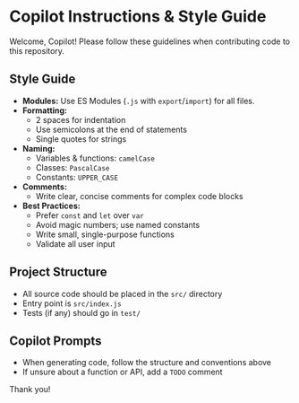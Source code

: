 # Copilot Instructions & Style Guide

Welcome, Copilot! Please follow these guidelines when contributing code to this repository.

## Style Guide

- **Modules:** Use ES Modules (`.js` with `export`/`import`) for all files.
- **Formatting:**
  - 2 spaces for indentation
  - Use semicolons at the end of statements
  - Single quotes for strings
- **Naming:**
  - Variables & functions: `camelCase`
  - Classes: `PascalCase`
  - Constants: `UPPER_CASE`
- **Comments:**
  - Write clear, concise comments for complex code blocks
- **Best Practices:**
  - Prefer `const` and `let` over `var`
  - Avoid magic numbers; use named constants
  - Write small, single-purpose functions
  - Validate all user input

## Project Structure

- All source code should be placed in the `src/` directory
- Entry point is `src/index.js`
- Tests (if any) should go in `test/`

## Copilot Prompts

- When generating code, follow the structure and conventions above
- If unsure about a function or API, add a `TODO` comment

Thank you!
